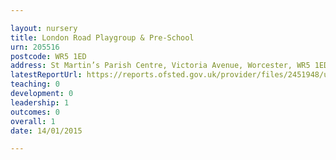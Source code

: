 ```yaml
---

layout: nursery
title: London Road Playgroup & Pre-School
urn: 205516
postcode: WR5 1ED
address: St Martin’s Parish Centre, Victoria Avenue, Worcester, WR5 1ED
latestReportUrl: https://reports.ofsted.gov.uk/provider/files/2451948/urn/205516.pdf
teaching: 0
development: 0
leadership: 1
outcomes: 0
overall: 1
date: 14/01/2015

---
```

